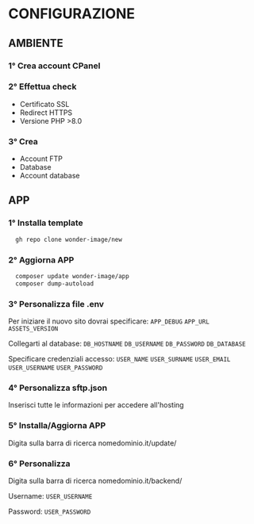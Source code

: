 # CONFIGURAZIONE



## AMBIENTE


### 1° Crea account CPanel


### 2° Effettua check
 - Certificato SSL
 - Redirect HTTPS
 - Versione PHP >8.0
 
 
### 3° Crea
 - Account FTP
 - Database
 - Account database



## APP


### 1° Installa template
```bash
  gh repo clone wonder-image/new
```


### 2° Aggiorna APP
```bash
  composer update wonder-image/app
  composer dump-autoload
```


### 3° Personalizza file .env
Per iniziare il nuovo sito dovrai specificare: `APP_DEBUG` `APP_URL` `ASSETS_VERSION` 

Collegarti al database: `DB_HOSTNAME` `DB_USERNAME` `DB_PASSWORD` `DB_DATABASE`

Specificare credenziali accesso: `USER_NAME` `USER_SURNAME` `USER_EMAIL` `USER_USERNAME` `USER_PASSWORD`


### 4° Personalizza sftp.json
Inserisci tutte le informazioni per accedere all'hosting


### 5° Installa/Aggiorna APP
Digita sulla barra di ricerca nomedominio.it/update/


### 6° Personalizza
Digita sulla barra di ricerca nomedominio.it/backend/

Username: `USER_USERNAME`

Password: `USER_PASSWORD`
